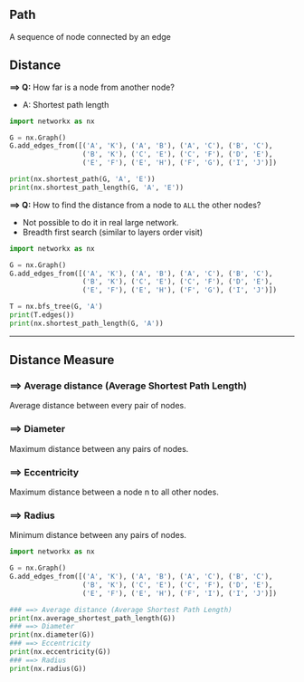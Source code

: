 ## Path
A sequence of node connected by an edge

## Distance
__==> Q:__ How far is a node from another node?
- A: Shortest path length

```python
import networkx as nx

G = nx.Graph()
G.add_edges_from([('A', 'K'), ('A', 'B'), ('A', 'C'), ('B', 'C'),
                  ('B', 'K'), ('C', 'E'), ('C', 'F'), ('D', 'E'),
                  ('E', 'F'), ('E', 'H'), ('F', 'G'), ('I', 'J')])

print(nx.shortest_path(G, 'A', 'E'))
print(nx.shortest_path_length(G, 'A', 'E'))
```

__==> Q:__ How to find the distance from a node to `ALL` the other nodes?
- Not possible to do it in real large network.
- Breadth first search (similar to layers order visit)

```python
import networkx as nx

G = nx.Graph()
G.add_edges_from([('A', 'K'), ('A', 'B'), ('A', 'C'), ('B', 'C'),
                  ('B', 'K'), ('C', 'E'), ('C', 'F'), ('D', 'E'),
                  ('E', 'F'), ('E', 'H'), ('F', 'G'), ('I', 'J')])

T = nx.bfs_tree(G, 'A')
print(T.edges())
print(nx.shortest_path_length(G, 'A'))
```

---

## Distance Measure
### ==> Average distance (Average Shortest Path Length)
Average distance between every pair of nodes.
### ==> Diameter
Maximum distance between any pairs of nodes.
### ==> Eccentricity 
Maximum distance between a node n to all other nodes.
### ==> Radius
Minimum distance between any pairs of nodes.

```python
import networkx as nx

G = nx.Graph()
G.add_edges_from([('A', 'K'), ('A', 'B'), ('A', 'C'), ('B', 'C'),
                  ('B', 'K'), ('C', 'E'), ('C', 'F'), ('D', 'E'),
                  ('E', 'F'), ('E', 'H'), ('F', 'I'), ('I', 'J')])

### ==> Average distance (Average Shortest Path Length)
print(nx.average_shortest_path_length(G))
### ==> Diameter
print(nx.diameter(G))
### ==> Eccentricity
print(nx.eccentricity(G))
### ==> Radius
print(nx.radius(G))
```
